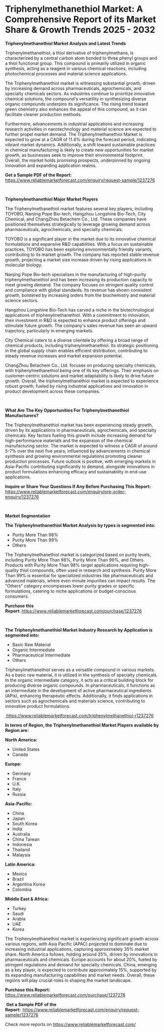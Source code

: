 <p><h1>Triphenylmethanethiol Market: A Comprehensive Report of its Market Share & Growth Trends 2025 - 2032</h1></p><p><strong>Triphenylmethanethiol Market Analysis and Latest Trends</strong></p>
<p><p>Triphenylmethanethiol, a thiol derivative of triphenylmethane, is characterized by a central carbon atom bonded to three phenyl groups and a thiol functional group. This compound is primarily utilized in organic synthesis, acting as a reagent in various chemical reactions, including photochemical processes and material science applications.</p><p>The Triphenylmethanethiol market is witnessing substantial growth, driven by increasing demand across pharmaceuticals, agrochemicals, and specialty chemicals sectors. As industries continue to prioritize innovative chemical solutions, the compound's versatility in synthesizing diverse organic compounds underpins its significance. The rising trend toward green chemistry also enhances the appeal of this compound, as it can facilitate cleaner production methods.</p><p>Furthermore, advancements in industrial applications and increasing research activities in nanotechnology and material science are expected to further propel market demand. The Triphenylmethanethiol Market is expected to grow at a CAGR of 11.4% during the forecast period, indicating vibrant market dynamics. Additionally, a shift toward sustainable practices in chemical manufacturing is likely to create new opportunities for market growth, as businesses seek to improve their environmental footprint. Overall, the market holds promising prospects, underpinned by ongoing innovation and expanding application realms.</p></p>
<p><strong>Get a Sample PDF of the Report:&nbsp;</strong> <a href="https://www.reliablemarketforecast.com/enquiry/request-sample/1237276?utm_campaign=3512&utm_medium=2&utm_source=Github&utm_content=ia&utm_term=02042025&utm_id=triphenylmethanethiol">https://www.reliablemarketforecast.com/enquiry/request-sample/1237276</a></p>
<p>&nbsp;</p>
<p><strong>Triphenylmethanethiol Major Market Players</strong></p>
<p><p>The Triphenylmethanethiol market features several key players, including TOYOBO, Nanjing Pope Bio-tech, Hangzhou Longshine Bio-Tech, City Chemical, and ChangZhou Betachem Co., Ltd. These companies have positioned themselves strategically to leverage growing demand across pharmaceuticals, agrochemicals, and specialty chemicals.</p><p>TOYOBO is a significant player in the market due to its innovative chemical formulations and expansive R&D capabilities. With a focus on sustainable practices, TOYOBO has been exploring environmentally friendly variants, contributing to its market growth. The company has reported stable revenue growth, projecting a market size increase driven by rising applications in molecular biology.</p><p>Nanjing Pope Bio-tech specializes in the manufacturing of high-purity triphenylmethanethiol and has been increasing its production capacity to meet growing demand. The company focuses on stringent quality control and compliance with global standards. Its revenue has shown consistent growth, bolstered by increasing orders from the biochemistry and material science sectors.</p><p>Hangzhou Longshine Bio-Tech has carved a niche in the biotechnological applications of triphenylmethanethiol. With a commitment to innovation, their investment in R&D is expected to enhance product offerings and stimulate future growth. The company's sales revenue has seen an upward trajectory, particularly in emerging markets.</p><p>City Chemical caters to a diverse clientele by offering a broad range of chemical products, including triphenylmethanethiol. Its strategic positioning in the global supply chain enables efficient distribution, contributing to steady revenue increases and market expansion potential.</p><p>ChangZhou Betachem Co., Ltd. focuses on producing specialty chemicals, with triphenylmethanethiol being one of its key offerings. Their emphasis on customer-centric solutions and market adaptability is likely to drive future growth. Overall, the triphenylmethanethiol market is expected to experience robust growth, fueled by rising industrial applications and innovation in product development across these companies.</p></p>
<p>&nbsp;</p>
<p><strong>What Are The Key Opportunities For Triphenylmethanethiol Manufacturers?</strong></p>
<p><p>The Triphenylmethanethiol market has been experiencing steady growth, driven by its applications in pharmaceuticals, agrochemicals, and specialty chemicals. Key factors fueling this growth include increasing demand for high-performance materials and the expansion of the chemical manufacturing sector. The market is expected to witness a CAGR of around 5-7% over the next five years, influenced by advancements in chemical synthesis and growing environmental regulations promoting cleaner production processes. Future outlook is positive, with emerging markets in Asia-Pacific contributing significantly to demand, alongside innovations in product formulations enhancing efficacy and sustainability in end-use applications.</p></p>
<p><strong>Inquire or Share Your Questions If Any Before Purchasing This Report:</strong> <a href="https://www.reliablemarketforecast.com/enquiry/pre-order-enquiry/1237276?utm_campaign=3512&utm_medium=2&utm_source=Github&utm_content=ia&utm_term=02042025&utm_id=triphenylmethanethiol">https://www.reliablemarketforecast.com/enquiry/pre-order-enquiry/1237276</a></p>
<p>&nbsp;</p>
<p><strong>Market Segmentation</strong></p>
<p><strong>The Triphenylmethanethiol Market Analysis by types is segmented into:</strong></p>
<p><ul><li>Purity More Than 98%</li><li>Purity More Than 99%</li><li>Others</li></ul></p>
<p><p>The Triphenylmethanethiol market is categorized based on purity levels, including Purity More Than 98%, Purity More Than 99%, and Others. Products with Purity More Than 98% target applications requiring high-quality thiol compounds, often used in research and synthesis. Purity More Than 99% is essential for specialized industries like pharmaceuticals and advanced materials, where even minute impurities can impact results. The "Others" category encompasses lower purity grades or specific formulations, catering to niche applications or budget-conscious consumers.</p></p>
<p><strong>Purchase this Report:&nbsp;</strong><a href="https://www.reliablemarketforecast.com/purchase/1237276?utm_campaign=3512&utm_medium=2&utm_source=Github&utm_content=ia&utm_term=02042025&utm_id=triphenylmethanethiol">https://www.reliablemarketforecast.com/purchase/1237276</a></p>
<p>&nbsp;</p>
<p><strong>The Triphenylmethanethiol Market Industry Research by Application is segmented into:</strong></p>
<p><ul><li>Basic Raw Material</li><li>Organic Intermediate</li><li>Pharmaceutical Intermediate</li><li>Others</li></ul></p>
<p><p>Triphenylmethanethiol serves as a versatile compound in various markets. As a basic raw material, it is utilized in the synthesis of specialty chemicals. In the organic intermediate category, it acts as a critical building block for producing diverse organic compounds. In pharmaceuticals, it functions as an intermediate in the development of active pharmaceutical ingredients (APIs), enhancing therapeutic effects. Additionally, it finds applications in sectors such as agrochemicals and materials science, contributing to innovative product formulations.</p></p>
<p><a href="https://www.reliablemarketforecast.com/triphenylmethanethiol-r1237276?utm_campaign=3512&utm_medium=2&utm_source=Github&utm_content=ia&utm_term=02042025&utm_id=triphenylmethanethiol">&nbsp;https://www.reliablemarketforecast.com/triphenylmethanethiol-r1237276</a></p>
<p><strong>In terms of Region, the Triphenylmethanethiol Market Players available by Region are:</strong></p>
<p>
    <p> <strong> North America: </strong>
        <ul>
            <li>United States</li>
            <li>Canada</li>
        </ul>
        </p> 
    <p> <strong> Europe: </strong>
        <ul>
            <li>Germany</li>
            <li>France</li>
            <li>U.K.</li>
            <li>Italy</li>
            <li>Russia</li>
        </ul>
        </p> 
    <p> <strong> Asia-Pacific: </strong>
        <ul>
            <li>China</li>
            <li>Japan</li>
            <li>South Korea</li>
            <li>India</li>
            <li>Australia</li>
            <li>China Taiwan</li>
            <li>Indonesia</li>
            <li>Thailand</li>
            <li>Malaysia</li>
        </ul>
        </p> 
    <p> <strong> Latin America: </strong>
        <ul>
            <li>Mexico</li>
            <li>Brazil</li>
            <li>Argentina Korea</li>
            <li>Colombia</li>
        </ul>
        </p> 
    <p> <strong> Middle East & Africa: </strong>
        <ul>
            <li>Turkey</li>
            <li>Saudi</li>
            <li>Arabia</li>
            <li>UAE</li>
            <li>Korea</li>
        </ul>
    </p>
    </p>
<p><p>The Triphenylmethanethiol market is experiencing significant growth across various regions, with Asia Pacific (APAC) projected to dominate due to increasing industrial applications, capturing approximately 35% market share. North America follows, holding around 25%, driven by innovations in pharmaceuticals and chemicals. Europe accounts for about 20%, fueled by stringent regulations and demand for specialty chemicals. China, emerging as a key player, is expected to contribute approximately 15%, supported by its expanding manufacturing capabilities and market needs. Overall, these regions will play crucial roles in shaping the market landscape.</p></p>
<p><strong>Purchase this Report: </strong><a href="https://www.reliablemarketforecast.com/purchase/1237276?utm_campaign=3512&utm_medium=2&utm_source=Github&utm_content=ia&utm_term=02042025&utm_id=triphenylmethanethiol">https://www.reliablemarketforecast.com/purchase/1237276</a></p>
<p>&nbsp;<strong>Get a Sample PDF of the Report:&nbsp;&nbsp;</strong><a href="https://www.reliablemarketforecast.com/enquiry/request-sample/1237276?utm_campaign=3512&utm_medium=2&utm_source=Github&utm_content=ia&utm_term=02042025&utm_id=triphenylmethanethiol">https://www.reliablemarketforecast.com/enquiry/request-sample/1237276</a></p>
<p><strong></strong></p>
<p>Check more reports on <a href="https://www.reliablemarketforecast.com/?utm_campaign=3512&utm_medium=2&utm_source=Github&utm_content=ia&utm_term=02042025&utm_id=triphenylmethanethiol">https://www.reliablemarketforecast.com/</a></p>